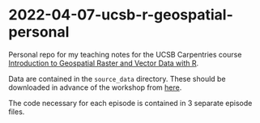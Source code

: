 # 2022-04-07-ucsb-r-geospatial-personal

Personal repo for my teaching notes for the UCSB Carpentries course [Introduction to Geospatial Raster and Vector Data with R](https://ucsbcarpentry.github.io/2022-04-07-ucsb-r-geospatial/).

Data are contained in the `source_data` directory. These should be downloaded in advance of the workshop from [here](https://ndownloader.figshare.com/articles/2009586/versions/10).

The code necessary for each episode is contained in 3 separate episode files.
